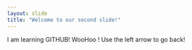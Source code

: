 ```yaml
---
layout: slide
title: "Welcome to our second slide!"
---
```

I am learning GITHUB!  WooHoo !
Use the left arrow to go back!
